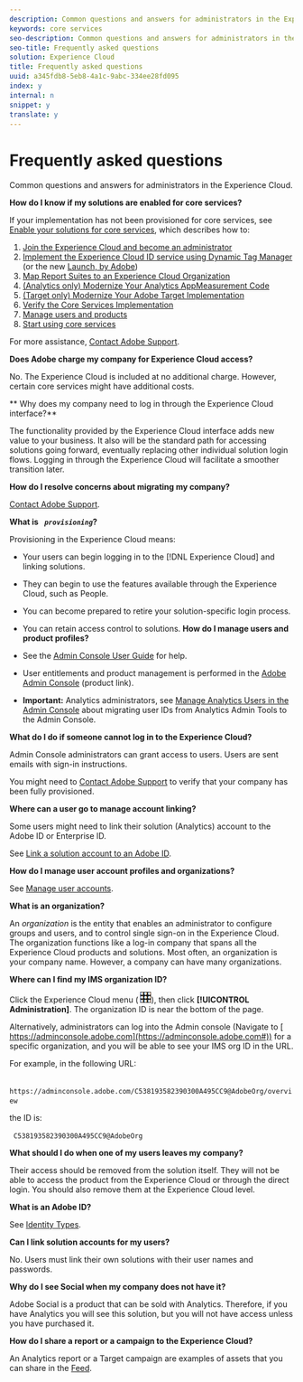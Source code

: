 ```yaml
---
description: Common questions and answers for administrators in the Experience Cloud.
keywords: core services
seo-description: Common questions and answers for administrators in the Experience Cloud.
seo-title: Frequently asked questions
solution: Experience Cloud
title: Frequently asked questions
uuid: a345fdb8-5eb8-4a1c-9abc-334ee28fd095
index: y
internal: n
snippet: y
translate: y
---
```


# Frequently asked questions

Common questions and answers for administrators in the Experience Cloud.

**How do I know if my solutions are enabled for core services?** 

If your implementation has not been provisioned for core services, see [ Enable your solutions for core services](../core_services/core_services.md#concept_07ED1D5C64234E77976E6D572E78FB9C), which describes how to: 


1. [ Join the Experience Cloud and become an administrator](../core_services/core_services.md#section_2423F0BD3DF642658103310EE5EA6154)
1. [ Implement the Experience Cloud ID service using Dynamic Tag Manager](../core_services/core_services.md#section_3C9F6DF37C654D939625BB4D485E4354) (or the new [ Launch, by Adobe](https://marketing.adobe.com/resources/help/en_US/experience-cloud/launch/))
1. [ Map Report Suites to an Experience Cloud Organization](../core_services/core_services.md#concept_apg_zq2_rw)
1. [ (Analytics only) Modernize Your Analytics AppMeasurement Code](../core_services/core_services.md#section_1798D9D0F05C47E29816AC4EEB9A0913)
1. [ (Target only) Modernize Your Adobe Target Implementation](../core_services/core_services.md#section_C2F4493C7A36406DAE2266B429A4BD24)
1. [ Verify the Core Services Implementation](../core_services/core_services.md#section_E641782A0F4F44AF8C9C91216BE330D5)
1. [ Manage users and products](../core_services/core_services.md#section_B6E95F4E0E12483CB9DA99CBC0C5A4AF)
1. [ Start using core services](../core_services/core_services.md#section_960C06093623462E8EA247B3E97274A1)


For more assistance, [ Contact Adobe Support](https://helpx.adobe.com/marketing-cloud/contact-support.html). 

**Does Adobe charge my company for Experience Cloud access?** 

No. The Experience Cloud is included at no additional charge. However, certain core services might have additional costs. 

** Why does my company need to log in through the Experience Cloud interface?** 

The functionality provided by the Experience Cloud interface adds new value to your business. It also will be the standard path for accessing solutions going forward, eventually replacing other individual solution login flows. Logging in through the Experience Cloud will facilitate a smoother transition later. 

**How do I resolve concerns about migrating my company?** 

[ Contact Adobe Support](https://helpx.adobe.com/marketing-cloud/contact-support.html). 

**What is *` provisioning`*?** 

Provisioning in the Experience Cloud means: 

* Your users can begin logging in to the [!DNL  Experience Cloud] and linking solutions.
* They can begin to use the features available through the Experience Cloud, such as People.
* You can become prepared to retire your solution-specific login process.
* You can retain access control to solutions.
**How do I manage users and product profiles?** 

* See the [ Admin Console User Guide](https://helpx.adobe.com/enterprise/administering/user-guide.html) for help. 

* User entitlements and product management is performed in the [ Adobe Admin Console](https://adminconsole.adobe.com/enterprise) (product link). 

* **Important:** Analytics administrators, see [ Manage Analytics Users in the Admin Console](https://marketing.adobe.com/resources/help/en_US/experience-cloud/admin-console/analytics-migration/) about migrating user IDs from Analytics Admin Tools to the Admin Console. 

**What do I do if someone cannot log in to the Experience Cloud?** 

Admin Console administrators can grant access to users. Users are sent emails with sign-in instructions. 

You might need to [ Contact Adobe Support](https://helpx.adobe.com/marketing-cloud/contact-support.html) to verify that your company has been fully provisioned. 

**Where can a user go to manage account linking?** 

Some users might need to link their solution (Analytics) account to the Adobe ID or Enterprise ID. 

See [ Link a solution account to an Adobe ID](../admin_getting_started/organizations.md#task_FD389E78640848919E247AC5E95B8369). 

**How do I manage user account profiles and organizations?** 

See [ Manage user accounts](../admin_getting_started/organizations.md#topic_C31CB834F109465A82ED57FF0563B3F1). 

**What is an organization?** 

An *organization* is the entity that enables an administrator to configure groups and users, and to control single sign-on in the Experience Cloud. The organization functions like a log-in company that spans all the Experience Cloud products and solutions. Most often, an organization is your company name. However, a company can have many organizations. 

**Where can I find my IMS organization ID?** 

Click the Experience Cloud menu ( ![](assets/menu-icon.png)), then click **[!UICONTROL  Administration]**. The organization ID is near the bottom of the page. 

Alternatively, administrators can log into the Admin console (Navigate to [ https://adminconsole.adobe.com](https://adminconsole.adobe.com#)) for a specific organization, and you will be able to see your IMS org ID in the URL. 

For example, in the following URL: 

` https://adminconsole.adobe.com/C538193582390300A495CC9@AdobeOrg/overview` 

the ID is: 

` C538193582390300A495CC9@AdobeOrg` 

**What should I do when one of my users leaves my company?** 

Their access should be removed from the solution itself. They will not be able to access the product from the Experience Cloud or through the direct login. You should also remove them at the Experience Cloud level. 

**What is an Adobe ID?** 

See [ Identity Types](https://helpx.adobe.com/enterprise/help/identity.html). 

**Can I link solution accounts for my users?** 

No. Users must link their own solutions with their user names and passwords. 

**Why do I see Social when my company does not have it?** 

Adobe Social is a product that can be sold with Analytics. Therefore, if you have Analytics you will see this solution, but you will not have access unless you have purchased it. 

**How do I share a report or a campaign to the Experience Cloud?** 

An Analytics report or a Target campaign are examples of assets that you can share in the [ Feed](../feed.md#concept_9256B8768A294009A777282DD8719213). 
